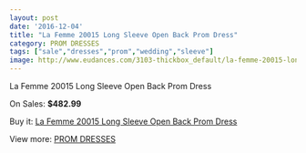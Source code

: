 ```yaml
---
layout: post
date: '2016-12-04'
title: "La Femme 20015 Long Sleeve Open Back Prom Dress"
category: PROM DRESSES
tags: ["sale","dresses","prom","wedding","sleeve"]
image: http://www.eudances.com/3103-thickbox_default/la-femme-20015-long-sleeve-open-back-prom-dress.jpg
---
```

La Femme 20015 Long Sleeve Open Back Prom Dress

On Sales: **$482.99**
<a href="https://www.eudances.com/en/prom-dresses/1068-la-femme-20015-long-sleeve-open-back-prom-dress.html"><amp-img layout="responsive" width="600" height="600" src="//www.eudances.com/3103-thickbox_default/la-femme-20015-long-sleeve-open-back-prom-dress.jpg" alt="La Femme 20015 Long Sleeve Open Back Prom Dress 0" /></a>
<a href="https://www.eudances.com/en/prom-dresses/1068-la-femme-20015-long-sleeve-open-back-prom-dress.html"><amp-img layout="responsive" width="600" height="600" src="//www.eudances.com/3104-thickbox_default/la-femme-20015-long-sleeve-open-back-prom-dress.jpg" alt="La Femme 20015 Long Sleeve Open Back Prom Dress 1" /></a>

Buy it: [La Femme 20015 Long Sleeve Open Back Prom Dress](https://www.eudances.com/en/prom-dresses/1068-la-femme-20015-long-sleeve-open-back-prom-dress.html "La Femme 20015 Long Sleeve Open Back Prom Dress")

View more: [PROM DRESSES](https://www.eudances.com/en/13-prom-dresses "PROM DRESSES")